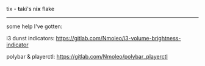 tix - **t**aki's n**ix** flake

---

some help I've gotten:

i3 dunst indicators: https://gitlab.com/Nmoleo/i3-volume-brightness-indicator

polybar & playerctl: https://gitlab.com/Nmoleo/polybar_playerctl
